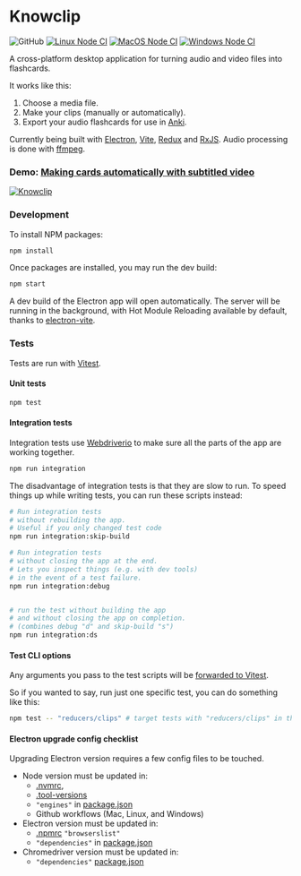 # Knowclip
![GitHub](https://img.shields.io/github/license/knowclip/knowclip) [![Linux Node CI](https://github.com/knowclip/knowclip/actions/workflows/linux.yml/badge.svg)](https://github.com/knowclip/knowclip/actions/workflows/linux.yml) [![MacOS Node CI](https://github.com/knowclip/knowclip/actions/workflows/macos.yml/badge.svg)](https://github.com/knowclip/knowclip/actions/workflows/macos.yml) [![Windows Node CI](https://github.com/knowclip/knowclip/actions/workflows/windows.yml/badge.svg)](https://github.com/knowclip/knowclip/actions/workflows/windows.yml) 

A cross-platform desktop application for turning audio and video files into flashcards.

It works like this:

1. Choose a media file.
2. Make your clips (manually or automatically).
3. Export your audio flashcards for use in [Anki](https://apps.ankiweb.net/).

Currently being built with [Electron](https://electronjs.org), [Vite](https://vitejs.dev/), [Redux](https://redux.js.org/) and [RxJS](https://rxjs-dev.firebaseapp.com/). Audio processing is done with [ffmpeg](https://ffmpeg.org/).

### Demo: [Making cards automatically with subtitled video](https://www.youtube.com/watch?v=mq_w2Qgikt8)
[![Knowclip](img/screenshot_200324.png)](https://www.youtube.com/watch?v=mq_w2Qgikt8)


### Development

To install NPM packages:

```bash
npm install
```

Once packages are installed, you may run the dev build:

```bash
npm start
```

A dev build of the Electron app will open automatically. The server will be running in the background, with Hot Module Reloading available by default, thanks to [electron-vite](https://evite.netlify.app/).

### Tests

Tests are run with [Vitest](https://vitest.dev/).

#### Unit tests

```bash
npm test
```

#### Integration tests

Integration tests use [Webdriverio](https://webdriver.io/) to make sure all the parts of the app are working together.

```bash
npm run integration
```


The disadvantage of integration tests is that they are slow to run. To speed things up while writing tests, you can run these scripts instead:

```bash
# Run integration tests
# without rebuilding the app.
# Useful if you only changed test code
npm run integration:skip-build

# Run integration tests
# without closing the app at the end.
# Lets you inspect things (e.g. with dev tools)
# in the event of a test failure.
npm run integration:debug


# run the test without building the app
# and without closing the app on completion.
# (combines debug "d" and skip-build "s")
npm run integration:ds
```

#### Test CLI options

Any arguments you pass to the test scripts will be [forwarded to Vitest](https://vitest.dev/guide/cli.html#commands).

So if you wanted to say, run just one specific test, you can do something like this:

```bash
npm test -- "reducers/clips" # target tests with "reducers/clips" in the filepath
```

#### Electron upgrade config checklist

Upgrading Electron version requires a few config files to be touched.

* Node version must be updated in:
  * [.nvmrc](./.nvmrc),
  * [.tool-versions](./.tool-versions)
  * `"engines"` in [package.json](./package.json)
  * Github workflows (Mac, Linux, and Windows)
* Electron version must be updated in:
  * [.npmrc](./.npmrc) `"browserslist"`
  * `"dependencies"` in [package.json](./package.json)
* Chromedriver version must be updated in:
  * `"dependencies"` [package.json](./package.json)